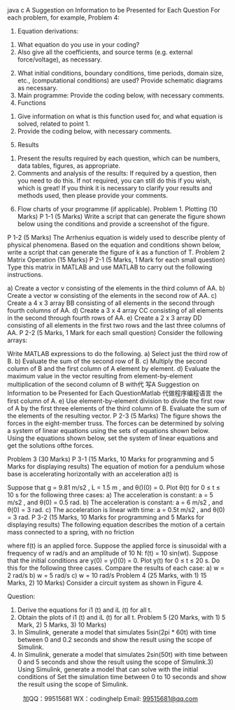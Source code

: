 java c
A Suggestion on Information to be Presented for Each Question 
For each problem, for example, Problem 4:
1. Equation derivations:
1) What equation do you use in your coding?
2)   Also give all the coefficients, and source terms   (e.g.   external   force/voltage),   as necessary.
2. What initial conditions, boundary conditions, time periods, domain size,   etc.,   (computational conditions) are used? Provide schematic diagrams as necessary.
3. Main programme:
Provide the coding below, with necessary comments.
4. Functions
1) Give information on what is this function used   for,   and what   equation   is   solved, related   to   point   1.
2) Provide the coding below, with necessary comments.
5. Results
1) Present the results required by each question, which   can be numbers, data tables,   figures,   as appropriate.
2) Comments and analysis   of   the results:
If   required   by   a   question, then   you   need   to   do   this.
If   not   required, you   can   still   do   this   if   you   wish, which   is   great!
If   you   think   it   is   necessary   to   clarify   your   results   and   methods   used, then   please   provide your comments.
6. Flow   charts   of   your   programme   (if   applicable).
Problem 1. Plotting (10 Marks) P 1-1 (5 Marks) 
Write   a   script   that   can   generate   the   figure   shown   below   using   the   conditions   and   provide   a   screenshot   of   the   figure.

P 1-2 (5 Marks) The   Arrhenius equation is widely used to describe plenty of   physical phenomena. Based on the   equation   and   conditions   shown   below,   write   a   script   that   can   generate   the   figure   of   k      as   a   function of T.
Problem 2 Matrix Operation (15 Marks) 
P 2-1 (5 Marks, 1 Mark for each small question) 
Type this matrix in MATLAB and use MATLAB to carry out   the   following   instructions.

a) Create   a   vector      v      consisting   of   the   elements   in   the   third   column   of   AA.
b) Create   a   vector      w      consisting   of   the   elements   in   the   second row   of   AA.
c) Create a 4 x 3 array    BB      consisting of   all elements in the   second through   fourth   columns   of AA.
d) Create a 3 x 4 array    CC    consisting of   all elements in the second through fourth rows of   AA.
e)   Create   a 2 x   3   array    DD      consisting   of all   elements   in the   first two   rows   and   the   last   three   columns   of   AA.
P 2-2 (5 Marks, 1 Mark for each small question) 
Consider the following arrays:

Write MATLAB expressions to do the following.
a) Select   just   the   third   row   of B.
b) Evaluate   the   sum   of   the   second   row   of B.
c) Multiply the second column of B and the first   column   of A element by   element.
d) Evaluate the maximum value in the vector resulting from element-by-element multiplication   of   the   second   column   of B with代 写A Suggestion on Information to be Presented for Each QuestionMatlab
代做程序编程语言   the   first   column   of A.
e) Use   element-by-element   division   to   divide   the   first   row   of A by   the   first   three   elements   of the   third   column   of B. Evaluate   the   sum   of   the   elements   of   the   resulting   vector.
P 2-3 (5 Marks) The figure shows the forces in the eight-member   truss. The forces can   be determined   by solving   a   system   of linear   equations   using   the   sets   of equations    shown   below.   Using   the   equations   shown   below, set   the   system   of   linear   equations   and   get   the   solutions   ofthe   forces.

Problem 3 (30 Marks) 
P 3-1 (15 Marks, 10 Marks for programming and 5 Marks for displaying results) 
The   equation   of   motion    for   a   pendulum   whose   base   is    accelerating   horizontally   with    an   acceleration a(t) is

Suppose   that    g   =   9.81 m/s2   ,    L    =    1.5 m   ,   and    θ(̇)(0)   =   0.   Plot    θ(t)       for      0   ≤   t    ≤   10 s       for
the following three cases:
a) The acceleration is constant:    a    =   5 m/s2   , and      θ(0)   =   0.5 rad.
b) The acceleration is constant:    a    =   6 m/s2   , and    θ(0)   =   3   rad.
c) The acceleration is linear with time:    a    =   0.5t m/s2   , and      θ(0)   =   3   rad.
P 3-2 (15 Marks, 10 Marks for programming and 5 Marks for displaying results) 
The   following   equation   describes the motion   of a certain mass   connected to   a   spring, with   no   friction

where   f(t)    is   an   applied   force.   Suppose   the   applied   force   is   sinusoidal   with   a   frequency   of w   rad/s      and   an   amplitude   of   10 N:    f(t)   =   10 sin(wt).
Suppose   that   the initial conditions are    y(0)   =   y(̇)(0)   =   0. Plot    y(t)      for    0 ≤ t ≤ 20 s. Do   this for the following three cases. Compare the results of   each case:
a)      w   =   2 rad/s
b)    w   =   5   rad/s
c)      w   =   10 rad/s
Problem 4 (25 Marks, with 1) 15 Marks, 2) 10 Marks) 
Consider a circuit system   as   shown in   Figure   4.

Question: 
1) Derive the equations for      i1   (t)      and      iL (t)      for all      t.
2) Obtain the plots of    i1   (t)    and      iL (t)      for   all      t.
Problem 5 (20 Marks, with 1) 5 Mark, 2) 5 Marks, 3) 10 Marks) 
1)   In   Simulink,   generate   a   model   that   simulates   5sin(2pi   *   60t)   with   time between   0   and   0.2   seconds and show the result using the scope   of Simulink.
2)   In   Simulink,   generate   a model that   simulates   2sin(50t) with time between   0   and   5   seconds   and show the result using the scope   of Simulink.3)    Using    Simulink,    generate      a      model      that      can      solve  with    the    initial conditions of  Set the simulation time between   0 to   10   seconds   and   show   the result using the scope of Simulink. 





         
加QQ：99515681  WX：codinghelp  Email: 99515681@qq.com
